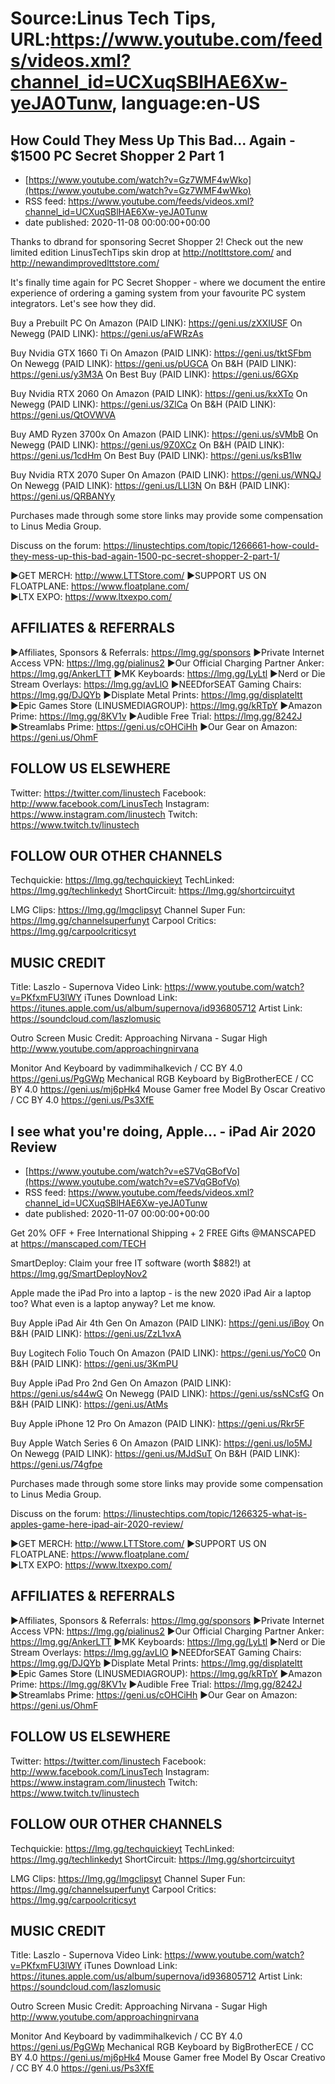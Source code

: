 # Source:Linus Tech Tips, URL:https://www.youtube.com/feeds/videos.xml?channel_id=UCXuqSBlHAE6Xw-yeJA0Tunw, language:en-US

## How Could They Mess Up This Bad... Again - $1500 PC Secret Shopper 2 Part 1
 - [https://www.youtube.com/watch?v=Gz7WMF4wWko](https://www.youtube.com/watch?v=Gz7WMF4wWko)
 - RSS feed: https://www.youtube.com/feeds/videos.xml?channel_id=UCXuqSBlHAE6Xw-yeJA0Tunw
 - date published: 2020-11-08 00:00:00+00:00

Thanks to dbrand for sponsoring Secret Shopper 2! Check out the new limited edition LinusTechTips skin drop at http://notlttstore.com/ and http://newandimprovedlttstore.com/

It's finally time again for PC Secret Shopper - where we document the entire experience of ordering a gaming system from your favourite PC system integrators. Let's see how they did.

Buy a Prebuilt PC
On Amazon (PAID LINK): https://geni.us/zXXIUSF
On Newegg (PAID LINK): https://geni.us/aFWRzAs

Buy Nvidia GTX 1660 Ti
On Amazon (PAID LINK): https://geni.us/tktSFbm
On Newegg (PAID LINK): https://geni.us/pUGCA
On B&H (PAID LINK): https://geni.us/y3M3A
On Best Buy (PAID LINK): https://geni.us/6GXp

Buy Nvidia RTX 2060
On Amazon (PAID LINK): https://geni.us/kxXTo
On Newegg (PAID LINK): https://geni.us/3ZlCa
On B&H (PAID LINK): https://geni.us/QtOVWVA

Buy AMD Ryzen 3700x
On Amazon (PAID LINK): https://geni.us/sVMbB
On Newegg (PAID LINK): https://geni.us/9Z0XCz
On B&H (PAID LINK): https://geni.us/1cdHm
On Best Buy (PAID LINK): https://geni.us/ksB1lw

Buy Nvidia RTX 2070 Super
On Amazon (PAID LINK): https://geni.us/WNQJ
On Newegg (PAID LINK): https://geni.us/LLl3N
On B&H (PAID LINK): https://geni.us/QRBANYy

Purchases made through some store links may provide some compensation to Linus Media Group.

Discuss on the forum: https://linustechtips.com/topic/1266661-how-could-they-mess-up-this-bad-again-1500-pc-secret-shopper-2-part-1/

►GET MERCH: http://www.LTTStore.com/
►SUPPORT US ON FLOATPLANE: https://www.floatplane.com/  
►LTX EXPO: https://www.ltxexpo.com/   

AFFILIATES & REFERRALS
---------------------------------------------------
►Affiliates, Sponsors & Referrals: https://lmg.gg/sponsors
►Private Internet Access VPN: https://lmg.gg/pialinus2
 ►Our Official Charging Partner Anker: https://lmg.gg/AnkerLTT
►MK Keyboards: https://lmg.gg/LyLtl
►Nerd or Die Stream Overlays: https://lmg.gg/avLlO
►NEEDforSEAT Gaming Chairs: https://lmg.gg/DJQYb
►Displate Metal Prints: https://lmg.gg/displateltt
►Epic Games Store (LINUSMEDIAGROUP): https://lmg.gg/kRTpY
►Amazon Prime: https://lmg.gg/8KV1v
►Audible Free Trial: https://lmg.gg/8242J
►Streamlabs Prime: https://geni.us/cOHCiHh
►Our Gear on Amazon: https://geni.us/OhmF

FOLLOW US ELSEWHERE
---------------------------------------------------  
Twitter: https://twitter.com/linustech
Facebook: http://www.facebook.com/LinusTech
Instagram: https://www.instagram.com/linustech
Twitch: https://www.twitch.tv/linustech

FOLLOW OUR OTHER CHANNELS
---------------------------------------------------  
Techquickie: https://lmg.gg/techquickieyt
TechLinked: https://lmg.gg/techlinkedyt
ShortCircuit: https://lmg.gg/shortcircuityt

LMG Clips: https://lmg.gg/lmgclipsyt
Channel Super Fun: https://lmg.gg/channelsuperfunyt
Carpool Critics: https://lmg.gg/carpoolcriticsyt

MUSIC CREDIT
---------------------------------------------------  
Title: Laszlo - Supernova
Video Link: https://www.youtube.com/watch?v=PKfxmFU3lWY
iTunes Download Link: https://itunes.apple.com/us/album/supernova/id936805712
Artist Link: https://soundcloud.com/laszlomusic

Outro Screen Music Credit: Approaching Nirvana - Sugar High http://www.youtube.com/approachingnirvana

Monitor And Keyboard by vadimmihalkevich / CC BY 4.0  https://geni.us/PgGWp
Mechanical RGB Keyboard by BigBrotherECE / CC BY 4.0 https://geni.us/mj6pHk4
Mouse Gamer free Model By Oscar Creativo / CC BY 4.0 https://geni.us/Ps3XfE

## I see what you're doing, Apple... - iPad Air 2020 Review
 - [https://www.youtube.com/watch?v=eS7VqGBofVo](https://www.youtube.com/watch?v=eS7VqGBofVo)
 - RSS feed: https://www.youtube.com/feeds/videos.xml?channel_id=UCXuqSBlHAE6Xw-yeJA0Tunw
 - date published: 2020-11-07 00:00:00+00:00

Get 20% OFF + Free International Shipping + 2 FREE Gifts
@MANSCAPED at https://manscaped.com/TECH

SmartDeploy: Claim your free IT software (worth $882!) at https://lmg.gg/SmartDeployNov2

Apple made the iPad Pro into a laptop - is the new 2020 iPad Air a laptop too? What even is a laptop anyway? Let me know.

Buy Apple iPad Air 4th Gen
On Amazon (PAID LINK): https://geni.us/iBoy
On B&H (PAID LINK): https://geni.us/ZzL1vxA

Buy Logitech Folio Touch
On Amazon (PAID LINK): https://geni.us/YoC0
On B&H (PAID LINK): https://geni.us/3KmPU

Buy Apple iPad Pro 2nd Gen
On Amazon (PAID LINK): https://geni.us/s44wG
On Newegg (PAID LINK): https://geni.us/ssNCsfG
On B&H (PAID LINK): https://geni.us/AtMs

Buy Apple iPhone 12 Pro
On Amazon (PAID LINK): https://geni.us/Rkr5F

Buy Apple Watch Series 6
On Amazon (PAID LINK): https://geni.us/lo5MJ
On Newegg (PAID LINK): https://geni.us/MJdSuT
On B&H (PAID LINK): https://geni.us/74gfpe

Purchases made through some store links may provide some compensation to Linus Media Group.

Discuss on the forum: https://linustechtips.com/topic/1266325-what-is-apples-game-here-ipad-air-2020-review/

►GET MERCH: http://www.LTTStore.com/
►SUPPORT US ON FLOATPLANE: https://www.floatplane.com/  
►LTX EXPO: https://www.ltxexpo.com/   

AFFILIATES & REFERRALS
---------------------------------------------------
►Affiliates, Sponsors & Referrals: https://lmg.gg/sponsors
►Private Internet Access VPN: https://lmg.gg/pialinus2
 ►Our Official Charging Partner Anker: https://lmg.gg/AnkerLTT
►MK Keyboards: https://lmg.gg/LyLtl
►Nerd or Die Stream Overlays: https://lmg.gg/avLlO
►NEEDforSEAT Gaming Chairs: https://lmg.gg/DJQYb
►Displate Metal Prints: https://lmg.gg/displateltt
►Epic Games Store (LINUSMEDIAGROUP): https://lmg.gg/kRTpY
►Amazon Prime: https://lmg.gg/8KV1v
►Audible Free Trial: https://lmg.gg/8242J
►Streamlabs Prime: https://geni.us/cOHCiHh
►Our Gear on Amazon: https://geni.us/OhmF

FOLLOW US ELSEWHERE
---------------------------------------------------  
Twitter: https://twitter.com/linustech
Facebook: http://www.facebook.com/LinusTech
Instagram: https://www.instagram.com/linustech
Twitch: https://www.twitch.tv/linustech

FOLLOW OUR OTHER CHANNELS
---------------------------------------------------  
Techquickie: https://lmg.gg/techquickieyt
TechLinked: https://lmg.gg/techlinkedyt
ShortCircuit: https://lmg.gg/shortcircuityt

LMG Clips: https://lmg.gg/lmgclipsyt
Channel Super Fun: https://lmg.gg/channelsuperfunyt
Carpool Critics: https://lmg.gg/carpoolcriticsyt

MUSIC CREDIT
---------------------------------------------------  
Title: Laszlo - Supernova
Video Link: https://www.youtube.com/watch?v=PKfxmFU3lWY
iTunes Download Link: https://itunes.apple.com/us/album/supernova/id936805712
Artist Link: https://soundcloud.com/laszlomusic

Outro Screen Music Credit: Approaching Nirvana - Sugar High http://www.youtube.com/approachingnirvana

Monitor And Keyboard by vadimmihalkevich / CC BY 4.0  https://geni.us/PgGWp
Mechanical RGB Keyboard by BigBrotherECE / CC BY 4.0 https://geni.us/mj6pHk4
Mouse Gamer free Model By Oscar Creativo / CC BY 4.0 https://geni.us/Ps3XfE

